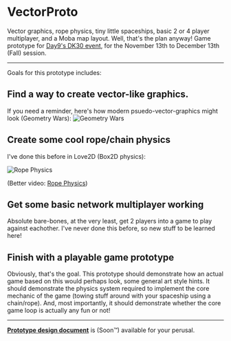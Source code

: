# VectorProto
Vector graphics, rope physics, tiny little spaceships, basic 2 or 4 player multiplayer, and a Moba map layout.
Well, that's the plan anyway! Game prototype for [Day9's DK30 event](http://dk30.day9.tv/), for the November 13th to December 13th (Fall) session.

------------

Goals for this prototype includes:

## Find a way to create vector-like graphics.
If you need a reminder, here's how modern psuedo-vector-graphics might look (Geometry Wars):
![Geometry Wars](https://i.imgur.com/Ext1Ipnh.jpg?1)


## Create some cool rope/chain physics
I've done this before in Love2D (Box2D physics):

![Rope Physics](https://thumbs.gfycat.com/SecretInsistentAnkole-size_restricted.gif)

(Better video: [Rope Physics](https://gfycat.com/SecretInsistentAnkole))

## Get some basic network multiplayer working

Absolute bare-bones, at the very least, get 2 players into a game to play against eachother. I've never done this before, so new stuff to be learned here!

## Finish with a playable game prototype

Obviously, that's the goal. This prototype should demonstrate how an actual game based on this would perhaps look, some general art style hints. It should demonstrate the physics system required to implement the core mechanic of the game (towing stuff around with your spaceship using a chain/rope). And, most importantly, it should demonstrate whether the core game loop is actually any fun or not!

-----------------

[**Prototype design document**](designdoc.md) is (Soon™) available for your perusal.
